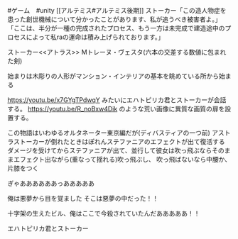 #ゲーム　#unity  [[アルテミス#アルテミス後期]] 
ストーカー「この造人物症を患った創世機械について分かったことがあります、私が追うべき被害者よ。」
「ここは、半分が一種の完成されたプロセス、もう一方は未完成で建造途中のプロセスによって私raの運命は積み上げられております。」

ストーカー<<アトラス>>
Mトレーヌ・ヴェスタ(六本の交差する数値に包まれた剣)

始まりは木彫りの人形がマンション・インテリアの基本を眺めている所から始まる

https://youtu.be/x7GYgTPdwqY 
みたいにエハトピリカ君とストーカーが会話する。
https://youtu.be/R_noBxw4Dik
のような荒い画像に異質な画質の扉を設置する。

この物語はいわゆるオルタネーター東京編だが(ディバスティアの一つ前)
アストラストーカーが倒れたときはぽれんステファニアのエフェクトが出て復活する
ダメージを受けてからステファニアが出て、並行して彼女は吹っ飛ぶならそのままエフェクト出ながら(重なって揺れる)吹っ飛ぶし、
吹っ飛ばないなら中腰か、片膝をつく


ぎゃああああああっあああああ

俺は悪夢から目を覚ました
そこは悪夢の中だった！！

十字架の生えたビル、俺はここで今殺されていたんだあああああ！！



エハトピリカ君とストーカー
